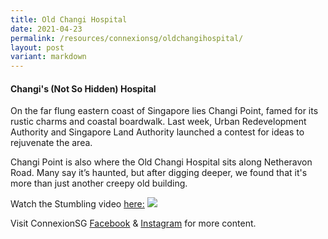 ```yaml
---
title: Old Changi Hospital
date: 2021-04-23
permalink: /resources/connexionsg/oldchangihospital/
layout: post
variant: markdown
---
```

#### Changi's (Not So Hidden) Hospital

On the far flung eastern coast of Singapore lies Changi Point, famed for its rustic charms and coastal boardwalk. Last week, Urban Redevelopment Authority and Singapore Land Authority launched a contest for ideas to rejuvenate the area.

Changi Point is also where the Old Changi Hospital sits along Netheravon Road. Many say it’s haunted, but after digging deeper, we found that it's more than just another creepy old building.

Watch the Stumbling video <a href="https://www.facebook.com/watch/?ref=saved&amp;v=549543989768233" target="_blank">here:</a>
<a href="https://www.facebook.com/watch/?ref=saved&amp;v=549543989768233" target="_blank"><img src="/images/stumbling_changihosp.png"></a>

Visit ConnexionSG [Facebook](https://www.facebook.com/ConnexionSG) &amp; [Instagram](https://www.instagram.com/connexionsg/) for more content.